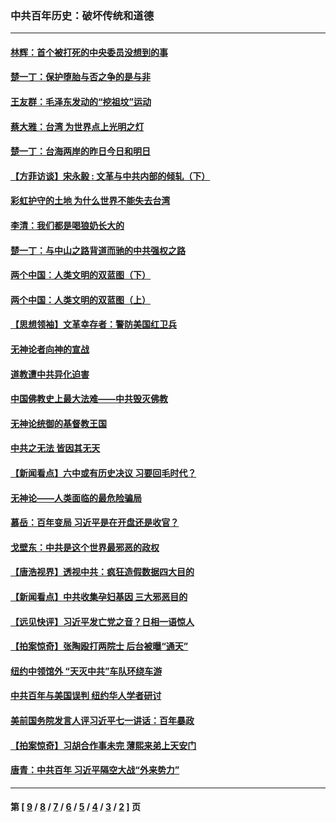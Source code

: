 ### 中共百年历史：破坏传统和道德
---
#### [林辉：首个被打死的中央委员没想到的事](../../pages/nf1176114/n13987400.md?06060430) 
#### [楚一丁：保护堕胎与否之争的是与非](../../pages/nf1176114/n13815642.md?06060430) 
#### [王友群：毛泽东发动的“挖祖坟”运动](../../pages/nf1176114/n13723639.md?06060430) 
#### [蔡大雅：台湾 为世界点上光明之灯](../../pages/nf1176114/n13531530.md?06060430) 
#### [楚一丁：台海两岸的昨日今日和明日](../../pages/nf1176114/n13531468.md?06060430) 
#### [【方菲访谈】宋永毅 : 文革与中共内部的倾轧（下）](../../pages/nf1176114/n13486836.md?06060430) 
#### [彩虹护守的土地 为什么世界不能失去台湾](../../pages/nf1176114/n13476849.md?06060430) 
#### [李清：我们都是喝狼奶长大的](../../pages/nf1176114/n13471478.md?06060430) 
#### [楚一丁：与中山之路背道而驰的中共强权之路](../../pages/nf1176114/n13437270.md?06060430) 
#### [两个中国：人类文明的双蓝图（下）](../../pages/nf1176114/n13423132.md?06060430) 
#### [两个中国：人类文明的双蓝图（上）](../../pages/nf1176114/n13422687.md?06060430) 
#### [【思想领袖】文革幸存者：警防美国红卫兵](../../pages/nf1176114/n13339289.md?06060430) 
#### [无神论者向神的宣战](../../pages/nf1176114/n13281535.md?06060430) 
#### [道教遭中共异化迫害](../../pages/nf1176114/n13281463.md?06060430) 
#### [中国佛教史上最大法难——中共毁灭佛教](../../pages/nf1176114/n13281397.md?06060430) 
#### [无神论统御的基督教王国](../../pages/nf1176114/n13281280.md?06060430) 
#### [中共之无法 皆因其无天](../../pages/nf1176114/n13281088.md?06060430) 
#### [【新闻看点】六中或有历史决议 习要回毛时代？](../../pages/nf1176114/n13222895.md?06060430) 
#### [无神论——人类面临的最危险骗局](../../pages/nf1176114/n13196137.md?06060430) 
#### [慕岳：百年变局 习近平是在开盘还是收官？](../../pages/nf1176114/n13206516.md?06060430) 
#### [戈壁东：中共是这个世界最邪恶的政权](../../pages/nf1176114/n13085641.md?06060430) 
#### [【唐浩视界】透视中共：疯狂造假数据四大目的](../../pages/nf1176114/n13080590.md?06060430) 
#### [【新闻看点】中共收集孕妇基因 三大邪恶目的](../../pages/nf1176114/n13077182.md?06060430) 
#### [【远见快评】习近平发亡党之音？日相一语惊人](../../pages/nf1176114/n13074809.md?06060430) 
#### [【拍案惊奇】张陶殴打两院士 后台被曝“通天”](../../pages/nf1176114/n13070496.md?06060430) 
#### [纽约中领馆外 “天灭中共”车队环绕车游](../../pages/nf1176114/n13070693.md?06060430) 
#### [中共百年与美国误判 纽约华人学者研讨](../../pages/nf1176114/n13067969.md?06060430) 
#### [美前国务院发言人评习近平七一讲话：百年暴政](../../pages/nf1176114/n13066986.md?06060430) 
#### [【拍案惊奇】习胡合作事未完 薄熙来弟上天安门](../../pages/nf1176114/n13065867.md?06060430) 
#### [唐青：中共百年 习近平隔空大战“外来势力”](../../pages/nf1176114/n13065976.md?06060430) 

---
#### 第 [ [9](./9.md?06060430) / [8](./8.md?06060430) / [7](./7.md?06060430) / [6](./6.md?06060430) / [5](./5.md?06060430) / [4](./4.md?06060430) / [3](./3.md?06060430) / [2](./2.md?06060430) ] 页
